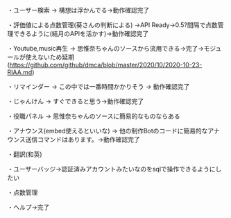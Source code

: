 ・ユーザー検索 → 構想は浮かんでる→動作確認完了

・評価値による点数管理(葵さんの判断による) →API Ready→0.5?間隔で点数管理できるように(結月のAPIを活かす)→動作確認完了

・Youtube,music再生 → 思惟奈ちゃんのソースから流用できる→完了→モジュールが使えないため延期(https://github.com/github/dmca/blob/master/2020/10/2020-10-23-RIAA.md)

・リマインダー → この中では一番時間かかりそう → 動作確認完了

・じゃんけん → すぐできると思う→動作確認完了

・役職パネル → 思惟奈ちゃんのソースに簡易的なものならある

・アナウンス(embed使えるといいな) → 他の制作Botのコードに簡易的なアナウンス送信コマンドはあります。→動作確認完了

・翻訳(和英)

・ユーザーバッジ→認証済みアカウントみたいなのをsqlで操作できるようにしたい

・点数管理

・ヘルプ→完了